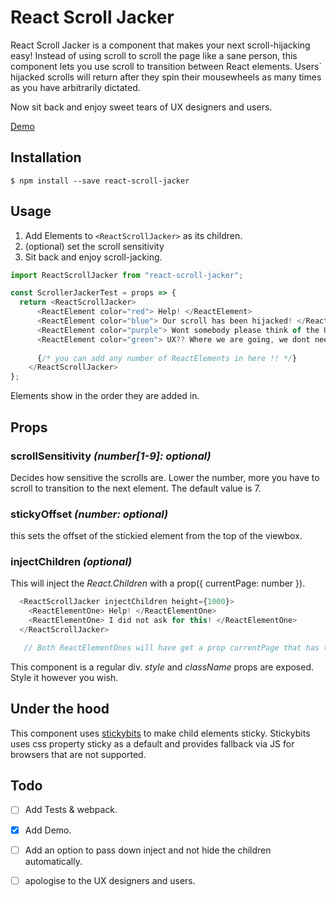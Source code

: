 # React Scroll Jacker 
React Scroll Jacker is a component that makes your next scroll-hijacking easy! Instead of using scroll to scroll the page like a sane person, this component lets you use scroll to transition between React elements. Users` hijacked scrolls will return after they spin their mousewheels as many times as you have arbitrarily dictated.
 
Now sit back and enjoy sweet tears of UX designers and users. 



[Demo](https://scroller-jacker-demo.herokuapp.com/)

## Installation

```
$ npm install --save react-scroll-jacker
```

## Usage

1. Add Elements to ```<ReactScrollJacker>``` as its children.
2. (optional) set the scroll sensitivity
3. Sit back and enjoy scroll-jacking.

```javascript
import ReactScrollJacker from "react-scroll-jacker";

const ScrollerJackerTest = props => {
  return <ReactScrollJacker> 
      <ReactElement color="red"> Help! </ReactElement> 
      <ReactElement color="blue"> Our scroll has been hijacked! </ReactElement> 
      <ReactElement color="purple"> Wont somebody please think of the UX ? </ReactElement>
      <ReactElement color="green"> UX?? Where we are going, we dont need UX. </ReactElement>
      
      {/* you can add any number of ReactElements in here !! */}
    </ReactScrollJacker>
};
```
Elements show in the order they are added in.

## Props

### scrollSensitivity _(number[1-9]: optional)_
Decides how sensitive the scrolls are. Lower the number, more you have to scroll to transition to the next element. The default value is 7.

### stickyOffset *(number: optional)*
this sets the offset of the stickied element from the top of the viewbox.

### injectChildren *(optional)*
This will inject the _React.Children_ with a prop({ currentPage: number }).
```javascript
  <ReactScrollJacker injectChildren height={1000}>
    <ReactElementOne> Help! </ReactElementOne>  
    <ReactElementOne> I did not ask for this! </ReactElementOne>
  </ReactScrollJacker>

   // Both ReactElementOnes will have get a prop currentPage that has the index of the current rendered child. 
```

This component is a regular div. _style_ and _className_ props are exposed. Style it however you wish.

## Under the hood
This component uses [stickybits](https://github.com/dollarshaveclub/stickybits) to make child elements sticky. Stickybits uses css property sticky as a default and provides fallback via JS for browsers that are not supported. 

## Todo
- [ ] Add Tests & webpack.
- [x] Add Demo.
- [ ] Add an option to pass down inject and not hide the children automatically.
- [ ] apologise to the UX designers and users.



